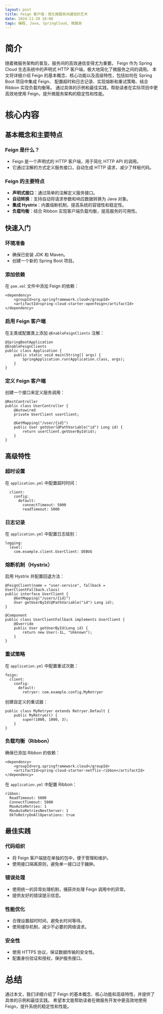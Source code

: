 ```yaml
---
layout: post
title: Feign 客户端：简化微服务间通信的艺术
date: 2024-11-20 18:00
tags: 编程, Java, SpringCloud, 微服务
---
```


# 简介

随着微服务架构的普及，服务间的高效通信变得尤为重要。
Feign 作为 Spring Cloud 生态系统中的声明式 HTTP 客户端，极大地简化了微服务之间的调用。
本文将详细介绍 Feign 的基本概念、核心功能以及高级特性，包括如何在 Spring Boot 项目中集成 Feign、
配置超时和日志记录、实现熔断和重试策略、结合 Ribbon 实现负载均衡等。
通过具体的示例和最佳实践，帮助读者在实际项目中更高效地使用 Feign，提升微服务架构的稳定性和性能。

# 核心内容

## 基本概念和主要特点

### Feign 是什么？
- Feign 是一个声明式的 HTTP 客户端，用于简化 HTTP API 的调用。
- 它通过注解的方式定义服务接口，自动生成 HTTP 请求，减少了样板代码。

### Feign 的主要特点
- **声明式接口**：通过简单的注解定义服务接口。
- **自动转换**：支持自动将请求参数和响应数据转换为 Java 对象。
- **集成 Hystrix**：内置熔断机制，提高系统的容错性和稳定性。
- **负载均衡**：结合 Ribbon 实现客户端负载均衡，提高服务的可用性。

## 快速入门

### 环境准备
- 确保已安装 JDK 和 Maven。
- 创建一个新的 Spring Boot 项目。

### 添加依赖
在 `pom.xml` 文件中添加 Feign 的依赖：

```
<dependency>
    <groupId>org.springframework.cloud</groupId>
    <artifactId>spring-cloud-starter-openfeign</artifactId>
</dependency>

```

### 启用 Feign 客户端
在主类或配置类上添加 `@EnableFeignClients` 注解：

```
@SpringBootApplication
@EnableFeignClients
public class Application {
    public static void main(String[] args) {
        SpringApplication.run(Application.class, args);
    }
}

```

### 定义 Feign 客户端
创建一个接口来定义服务调用：
```
@RestController
public class UserController {
    @Autowired
    private UserClient userClient;

    @GetMapping("/user/{id}")
    public User getUser(@PathVariable("id") Long id) {
        return userClient.getUserById(id);
    }
}

```

## 高级特性

### 超时设置
在 `application.yml` 中配置超时时间：

```
  client:
    config:
      default:
        connectTimeout: 5000
        readTimeout: 5000

```

### 日志记录
在 `application.yml` 中配置日志级别：

```
logging:
  level:
    com.example.client.UserClient: DEBUG

```

### 熔断机制（Hystrix）
启用 Hystrix 并配置回退方法：

```
@FeignClient(name = "user-service", fallback = UserClientFallback.class)
public interface UserClient {
    @GetMapping("/users/{id}")
    User getUserById(@PathVariable("id") Long id);
}

@Component
public class UserClientFallback implements UserClient {
    @Override
    public User getUserById(Long id) {
        return new User(-1L, "Unknown");
    }
}

```

### 重试策略
在 `application.yml` 中配置重试次数：

```
feign:
  client:
    config:
      default:
        retryer: com.example.config.MyRetryer

```

创建自定义的重试器：

```
public class MyRetryer extends Retryer.Default {
    public MyRetryer() {
        super(1000, 1000, 3);
    }
}

```

### 负载均衡（Ribbon）
确保已添加 Ribbon 的依赖：

```
<dependency>
    <groupId>org.springframework.cloud</groupId>
    <artifactId>spring-cloud-starter-netflix-ribbon</artifactId>
</dependency>

```

在 `application.yml` 中配置 Ribbon：

```
ribbon:
  ReadTimeout: 5000
  ConnectTimeout: 5000
  MaxAutoRetries: 1
  MaxAutoRetriesNextServer: 1
  OkToRetryOnAllOperations: true

```

## 最佳实践

### 代码组织
- 将 Feign 客户端放在单独的包中，便于管理和维护。
- 使用接口隔离原则，避免单一接口过于臃肿。

### 错误处理
- 使用统一的异常处理机制，捕获并处理 Feign 调用中的异常。
- 提供友好的错误提示信息。

### 性能优化
- 合理设置超时时间，避免长时间等待。
- 使用缓存机制，减少不必要的网络请求。

### 安全性
- 使用 HTTPS 协议，保证数据传输的安全性。
- 配置身份验证和授权，保护服务接口。

# 总结
通过本文，我们详细介绍了 Feign 的基本概念、核心功能和高级特性，并提供了具体的示例和最佳实践。
希望本文能帮助读者在微服务开发中更高效地使用 Feign，提升系统的稳定性和性能。
